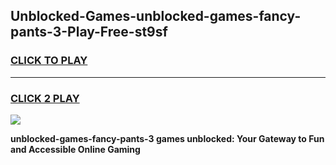 
## Unblocked-Games-unblocked-games-fancy-pants-3-Play-Free-st9sf
<h3>
<a href="https://premium76.site?title=unblocked-games-fancy-pants-3&ref=18A">CLICK TO PLAY</a></h3>
<hr>

<h3>
<a href="https://premium76.site?title=unblocked-games-fancy-pants-3&ref=18A">CLICK 2 PLAY</a>
  
</h3>

<a href="https://premium76.site?title=unblocked-games-fancy-pants-3&ref=18A"><img src="https://clearcache.store/games.png"></a>


**unblocked-games-fancy-pants-3 games unblocked: Your Gateway to Fun and Accessible Online Gaming**
